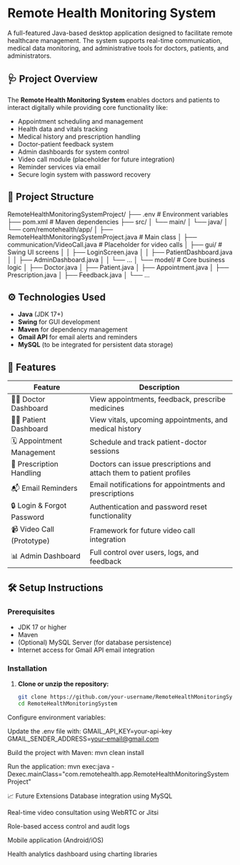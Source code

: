 # Remote Health Monitoring System

A full-featured Java-based desktop application designed to facilitate remote healthcare management. The system supports real-time communication, medical data monitoring, and administrative tools for doctors, patients, and administrators.

## 🩺 Project Overview

The **Remote Health Monitoring System** enables doctors and patients to interact digitally while providing core functionality like:

- Appointment scheduling and management
- Health data and vitals tracking
- Medical history and prescription handling
- Doctor-patient feedback system
- Admin dashboards for system control
- Video call module (placeholder for future integration)
- Reminder services via email
- Secure login system with password recovery

## 📁 Project Structure

RemoteHealthMonitoringSystemProject/
├── .env # Environment variables
├── pom.xml # Maven dependencies
├── src/
│ └── main/
│ └── java/
│ └── com/remotehealth/app/
│ ├── RemoteHealthMonitoringSystemProject.java # Main class
│ ├── communication/VideoCall.java # Placeholder for video calls
│ ├── gui/ # Swing UI screens
│ │ ├── LoginScreen.java
│ │ ├── PatientDashboard.java
│ │ ├── AdminDashboard.java
│ │ └── ...
│ └── model/ # Core business logic
│ ├── Doctor.java
│ ├── Patient.java
│ ├── Appointment.java
│ ├── Prescription.java
│ ├── Feedback.java
│ └── ...


## ⚙️ Technologies Used

- **Java** (JDK 17+)
- **Swing** for GUI development
- **Maven** for dependency management
- **Gmail API** for email alerts and reminders
- **MySQL** (to be integrated for persistent data storage)

## 🔐 Features

| Feature                          | Description |
|----------------------------------|-------------|
| 🧑‍⚕️ Doctor Dashboard           | View appointments, feedback, prescribe medicines |
| 👩‍⚕️ Patient Dashboard          | View vitals, upcoming appointments, and medical history |
| 🗓️ Appointment Management        | Schedule and track patient-doctor sessions |
| 💊 Prescription Handling         | Doctors can issue prescriptions and attach them to patient profiles |
| 📬 Email Reminders               | Email notifications for appointments and prescriptions |
| 🔒 Login & Forgot Password       | Authentication and password reset functionality |
| 📹 Video Call (Prototype)        | Framework for future video call integration |
| 📊 Admin Dashboard               | Full control over users, logs, and feedback |

## 🛠️ Setup Instructions

### Prerequisites

- JDK 17 or higher
- Maven
- (Optional) MySQL Server (for database persistence)
- Internet access for Gmail API email integration

### Installation

1. **Clone or unzip the repository:**

   ```bash
   git clone https://github.com/your-username/RemoteHealthMonitoringSystem.git
   cd RemoteHealthMonitoringSystem
Configure environment variables:

Update the .env file with:
GMAIL_API_KEY=your-api-key
GMAIL_SENDER_ADDRESS=your-email@gmail.com

Build the project with Maven:
mvn clean install

Run the application:
mvn exec:java -Dexec.mainClass="com.remotehealth.app.RemoteHealthMonitoringSystemProject"

📈 Future Extensions
Database integration using MySQL

Real-time video consultation using WebRTC or Jitsi

Role-based access control and audit logs

Mobile application (Android/iOS)

Health analytics dashboard using charting libraries
